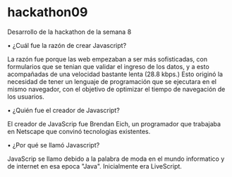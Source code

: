 # hackathon09
Desarrollo de la hackathon de la semana 8

• ¿Cuál fue la razón de crear Javascript?

La razón fue porque las web empezaban a ser más sofisticadas, con formularios que se tenian que validar el ingreso de los datos, y a esto acompañadas de una velocidad bastante lenta (28.8 kbps.) Esto originó la necesidad de tener un lenguaje de programación que se ejecutara en el mismo navegador, con el objetivo de optimizar el tiempo de navegación de los usuarios.

• ¿Quién fue el creador de Javascript?

El creador de JavaScrip fue Brendan Eich, un programador que trabajaba en Netscape que convinó tecnologias existentes.

• ¿Por qué se llamó Javascript?

JavaScrip se llamo debido a la palabra de moda en el mundo informatico y de internet en esa epoca "Java". Inicialmente era LiveScript.
